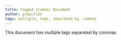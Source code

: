 ```yaml
---
title: Tagged (Comma) Document
author: preaction
tags: multiple, tags, separated by, commas
---
```

This document has multiple tags separated by commas
